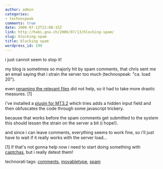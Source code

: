 ```yaml
---
author: admin
categories:
- technospeak
comments: true
date: 2006-07-12T22:08:15Z
link: http://habi.gna.ch/2006/07/13/blocking-spam/
slug: blocking-spam
title: blocking spam
wordpress_id: 199
---
```


i just cannot seem to stop it!
  
my blog is sometimes so majorly hit by spam comments, that chris sent me an email saying that i strain the server too much (technospeak: "ca. load 20").
  
even [renaming the relevant files](http://habi.gna.ch/blog/archives/000761.html) did not help, so it had to take more drastic measures. [1]



i've installed a [plugin for MT3.2](http://alogblog.com/movabletype/plugins/ccode_and_tcode_for_blocking_commenttrackback_spam_for_mt_32/) which tries adds a hidden input field and then obfuscates the code through some javascript trickery.
  
because that works before the spam comments get submitted to the system this should lessen the strain on the server a bit (i hope!).



and since i can leave comments, everything seems to work fine, so i'll just have to wait if it really works with the server load...



[1] if that's not gonna help now i need to start doing something with [captchas](http://en.wikipedia.org/wiki/Captcha), but i really detest them!





technorati tags: [comments](http://www.technorati.com/tag/comments), [movabletype](http://www.technorati.com/tag/movabletype), [spam](http://www.technorati.com/tag/spam)
